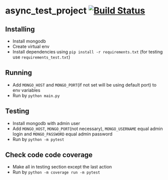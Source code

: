 # async_test_project [![Build Status](https://travis-ci.com/heckad/async_test_project.svg?token=sayMjzmTTwJmyWhhtYiY&branch=master)](https://travis-ci.com/heckad/async_test_project)

## Installing
  * Install mongodb
  * Create virtual env 
  * Install dependencies using `pip install -r requirements.txt` (for testing use `requirements_test.txt`)

## Running
  * Add `MONGO_HOST` and `MONGO_PORT`(if not set will be using default port) to env variables
  * Run by `python main.py`
  
## Testing 
  * Install mongodb with admin user
  * Add `MONGO_HOST`, `MONGO_PORT`(not necessary), `MONGO_USERNAME` equal admin login and `MONGO_PASSWORD` equal admin password
  * Run by `python -m pytest`

## Check code code coverage
  * Make all in testing section except the last action
  * Run by `python -m coverage run -m pytest`

